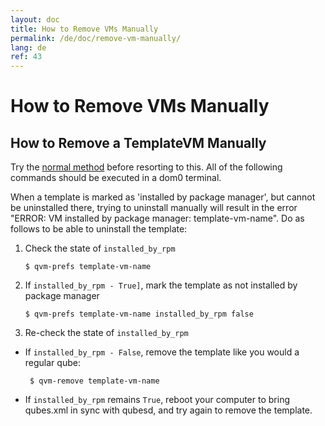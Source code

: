 ```yaml
---
layout: doc
title: How to Remove VMs Manually
permalink: /de/doc/remove-vm-manually/
lang: de
ref: 43
---
```


How to Remove VMs Manually
==========================

How to Remove a TemplateVM Manually 
-----------------------------------

Try the [normal method] before resorting to this.
All of the following commands should be executed in a dom0 terminal.

When a template is marked as 'installed by package manager', but cannot be uninstalled there, trying to uninstall manually will result in the error "ERROR: VM installed by package manager: template-vm-name". Do as follows to be able to uninstall the template:

1. Check the state of `installed_by_rpm`

       $ qvm-prefs template-vm-name

2. If `installed_by_rpm - True]`, mark the template as not installed by package manager

       $ qvm-prefs template-vm-name installed_by_rpm false

3. Re-check the state of `installed_by_rpm`

- If `installed_by_rpm - False`, remove the template like you would a regular qube:

       $ qvm-remove template-vm-name

- If `installed_by_rpm` remains `True`, reboot your computer to bring qubes.xml in sync with qubesd, and try again to remove the template.


[normal method]: /de/doc/templates/#how-to-install-uninstall-reinstall-and-switch

